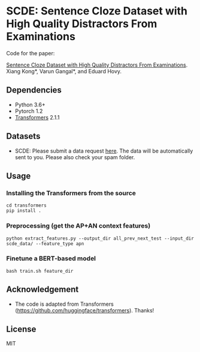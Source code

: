 # SCDE: Sentence Cloze Dataset with High Quality Distractors From Examinations

Code for the paper:

[Sentence Cloze Dataset with High Quality Distractors From Examinations](). Xiang Kong*, Varun Gangal*, and Eduard Hovy.

## Dependencies
* Python 3.6+
* Pytorch 1.2
* [Transformers](https://github.com/huggingface/transformers) 2.1.1

## Datasets
* SCDE:
    Please submit a data request [here](https://vgtomahawk.github.io/sced.html). The data will be automatically sent to you. Please also check your spam folder.

## Usage
### Installing the Transformers from the source
    cd transformers
    pip install .
### Preprocessing (get the AP+AN context features)
    python extract_features.py --output_dir all_prev_next_test --input_dir scde_data/ --feature_type apn
### Finetune a BERT-based model
    bash train.sh feature_dir


## Acknowledgement
* The code is adapted from Transformers (https://github.com/huggingface/transformers). Thanks!

## License
MIT



